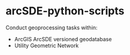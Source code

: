 # arcSDE-python-scripts
Conduct geoprocessing tasks within:
<ul>
  <li>ArcGIS ArcSDE versioned geodatabase</li>
  <li>Utility Geometric Network</li>
</ul>
